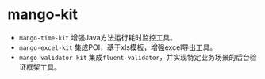 # mango-kit
* `mango-time-kit` 增强Java方法运行耗时监控工具。
* `mango-excel-kit` 集成POI，基于xls模板，增强excel导出工具。
* `mango-validator-kit` 集成`fluent-validator`，并实现特定业务场景的后台验证框架工具。



